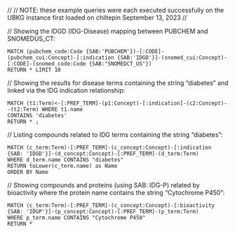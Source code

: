 //
// NOTE: these example queries were each executed successfully on the UBKG instance first loaded on chiltepin September 13, 2023
//

// Showing the IDGD (IDG-Disease) mapping between PUBCHEM and SNOMEDUS_CT:

````
MATCH (pubchem_code:Code {SAB:'PUBCHEM'})-[:CODE]-(pubchem_cui:Concept)-[:indication {SAB:'IDGD'}]-(snomed_cui:Concept)-[:CODE]-(snomed_code:Code {SAB:"SNOMEDCT_US"})
RETURN * LIMIT 10
````

// Showing the results for disease terms containing the string “diabetes” and linked via the IDG indication relationship:

````
MATCH (t1:Term)<-[:PREF_TERM]-(p1:Concept)-[:indication]-(c2:Concept)--(t2:Term) WHERE t1.name 
CONTAINS 'diabetes' 
RETURN * ;
````

// Listing compounds related to IDG terms containing the string “diabetes”:

````
MATCH (c_term:Term)-[:PREF_TERM]-(c_concept:Concept)-[:indication {SAB: 'IDGD'}]-(d_concept:Concept)-[:PREF_TERM]-(d_term:Term)
WHERE d_term.name CONTAINS "diabetes"
RETURN toLower(c_term.name) as Name
ORDER BY Name
````

// Showing compounds and proteins (using SAB: IDG-P) related by bioactivity where the protein name contains the string “Cytochrome P450”:

````
MATCH (c_term:Term)-[:PREF_TERM]-(c_concept:Concept)-[:bioactivity {SAB: 'IDGP'}]-(p_concept:Concept)-[:PREF_TERM]-(p_term:Term)
WHERE p_term.name CONTAINS "Cytochrome P450"
RETURN *
````
